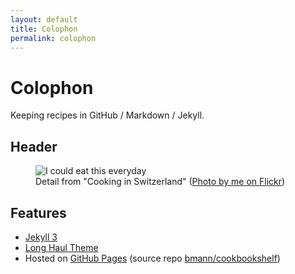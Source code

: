 ```yaml
---
layout: default
title: Colophon
permalink: colophon
---
```


<h1 class="pageTitle">Colophon</h1>

<p class="intro">Keeping recipes in GitHub / Markdown / Jekyll.</p>

## Header

<figure>
    <img src="{{ '/assets/img/eat_this_everyday.jpg' | prepend: site.baseurl }}" alt="I could eat this everyday">
    <figcaption>Detail from "Cooking in Switzerland" (<a href="https://www.flickr.com/photos/boris/4317109573">Photo by me on Flickr</a>)</figcaption>
</figure>

## Features

* [Jekyll 3](http://jekyllrb.com)
* [Long Haul Theme](https://github.com/brianmaierjr/long-haul)
* Hosted on [GitHub Pages](https://pages.github.com/) (source repo [bmann/cookbookshelf](https://github.com/bmann/cookbookshelf))
